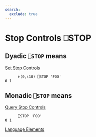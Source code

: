 ```yaml
---
search:
  exclude: true
---
```






<h1 class="heading"><span class="name">Stop Controls</span> <span class="command">⎕STOP</span></h1>


## Dyadic `⎕STOP` means


[Set Stop Controls](set-stop.md)
```apl
      ⊢(0,⍳10) ⎕STOP 'FOO'
0 1
```

## Monadic `⎕STOP` means


[Query Stop Controls](query-stop.md)
```apl
      ⎕STOP 'FOO'
0 1
```


[Language Elements](../symbols/language-elements.md)


